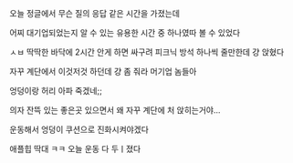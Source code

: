 오늘 정글에서 무슨 질의 응답 같은 시간을 가졌는데

어찌 대기업되었는지 알 수 있는 유용한 시간 중 하나였따 볼 수 있었다

ㅅㅂ 딱딱한 바닥에 2시간 안게 하면 싸구려 피크닉 방석 하나씩 줄만한데 걍 앉혔다

자꾸 계단에서 이것저것 하던데 걍 좀 줘라 머기업 놈들아

엉덩이랑 허리 아파 죽겠네;;

의자 잔뜩 있는 좋은곳 있으면서 왜 자꾸 계단에 처 앉히는거야...

운동해서 엉덩이 쿠션으로 진화시켜야겠다

애플힙 딱대 ㅋㅋ 오늘 운동 다 두ㅣ졌다